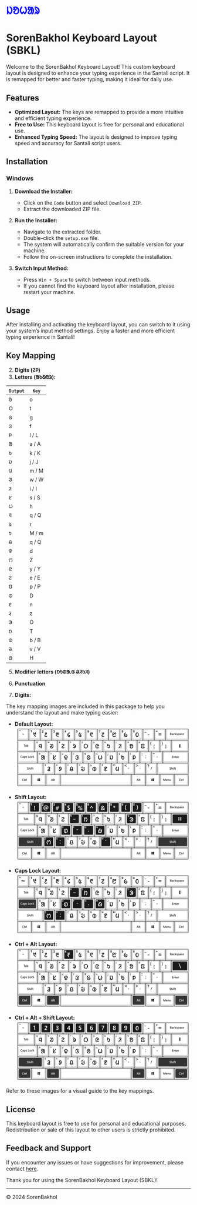 # <span style="color:blue" ><b>ᱡᱚᱦᱟᱨ</b></span>

# SorenBakhol Keyboard Layout (SBKL)

Welcome to the SorenBakhol Keyboard Layout! This custom keyboard layout is designed to enhance your typing experience in the Santali script. It is remapped for better and faster typing, making it ideal for daily use.

## Features

- **Optimized Layout:** The keys are remapped to provide a more intuitive and efficient typing experience.
- **Free to Use:** This keyboard layout is free for personal and educational use.
- **Enhanced Typing Speed:** The layout is designed to improve typing speed and accuracy for Santali script users.

## Installation

### Windows

1. **Download the Installer:**
   - Click on the `Code` button and select `Download ZIP`.
   - Extract the downloaded ZIP file.

2. **Run the Installer:**
   - Navigate to the extracted folder.
   - Double-click the `setup.exe` file.
   - The system will automatically confirm the suitable version for your machine.
   - Follow the on-screen instructions to complete the installation.

3. **Switch Input Method:**
   - Press `Win + Space` to switch between input methods.
   - If you cannot find the keyboard layout after installation, please restart your machine.

## Usage

After installing and activating the keyboard layout, you can switch to it using your system’s input method settings. Enjoy a faster and more efficient typing experience in Santali!

## Key Mapping

2. **Digits (ᱮᱞ)**
3. **Letters (ᱟᱠᱷᱚᱨ):**

| `Output` | `Key` |
|--------|-----|
| ᱚ | o |
| ᱛ | t |
| ᱜ | g |
| ᱝ | f |
| ᱞ | l / L |
| ᱟ | a / A |
| ᱠ | k / K |
| ᱡ | j / J |
| ᱢ | m / M |
| ᱣ | w / W |
| ᱤ | i / I |
| ᱥ | s / S |
| ᱦ | h |
| ᱧ | q / Q |
| ᱨ | r |
| ᱩ | M / m |
| ᱪ | q / Q |
| ᱫ | d |
| ᱬ | Z |
| ᱭ | y / Y |
| ᱮ | e / E |
| ᱯ | p / P |
| ᱰ | D |
| ᱱ | n |
| ᱲ | z |
| ᱳ | O |
| ᱴ | T |
| ᱵ | b / B |
| ᱶ | v / V |
| ᱷ | H |
5. **Modifier letters (ᱴᱩᱰᱟᱹᱜ ᱪᱤᱠᱤ)**
6. **Punctuation**



2. **Digits:**

The key mapping images are included in this package to help you understand the layout and make typing easier:

- **Default Layout:**
  ![Default Layout](Key%20Mapping%20Img/DEFAULT_LAYOUT.png)

- **Shift Layout:**
  ![Caps Lock Layout](Key%20Mapping%20Img/SHIFT_LAYOUT.png)

- **Caps Lock Layout:**
  ![Caps Lock Layout](Key%20Mapping%20Img/CAPS_LOCK_LAYOUT.png)

- **Ctrl + Alt Layout:**
  ![Ctrl + Alt Layout](Key%20Mapping%20Img/CTRL+ALT_LAYOUT.png)

- **Ctrl + Alt + Shift Layout:**
  ![Ctrl + Alt + Shift Layout](Key%20Mapping%20Img/CTRL+ALT+SHIFT_LAYOUT.png)

Refer to these images for a visual guide to the key mappings.

## License

This keyboard layout is free to use for personal and educational purposes. Redistribution or sale of this layout to other users is strictly prohibited.

## Feedback and Support

If you encounter any issues or have suggestions for improvement, please contact [here](https://ig.me/m/sorenbakholofficial).

Thank you for using the SorenBakhol Keyboard Layout (SBKL)!

---

© 2024 SorenBakhol

